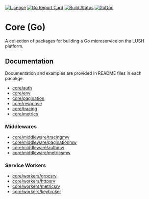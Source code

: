 [![License](https://img.shields.io/badge/License-Apache%202.0-blue.svg)](https://raw.githubusercontent.com/LUSHDigital/core/master/LICENSE) [![Go Report Card](https://goreportcard.com/badge/github.com/LUSHDigital/core)](https://goreportcard.com/report/github.com/LUSHDigital/core) [![Build Status](https://travis-ci.org/LUSHDigital/core.svg?branch=master)](https://travis-ci.org/LUSHDigital/core)
[![GoDoc](https://godoc.org/github.com/LUSHDigital/core?status.svg)](https://godoc.org/github.com/LUSHDigital/core)
# Core (Go)
A collection of packages for building a Go microservice on the LUSH platform.

## Documentation

Documentation and examples are provided in README files in each pacakge.

- [core/auth](https://github.com/LUSHDigital/core/tree/master/auth#auth)
- [core/env](https://github.com/LUSHDigital/core/tree/master/env#env)
- [core/pagination](https://github.com/LUSHDigital/core/tree/master/pagination#pagination)
- [core/response](https://github.com/LUSHDigital/core/tree/master/response#response)
- [core/tracing](https://github.com/LUSHDigital/core/tree/master/tracing)
- [core/metrics](https://github.com/LUSHDigital/core/tree/master/metrics#metrics)

### Middlewares
- [core/middleware/tracingmw](https://github.com/LUSHDigital/core/tree/master/middleware/tracingmw)
- [core/middleware/paginationmw](https://github.com/LUSHDigital/core/tree/master/middleware/paginationmw)
- [core/middleware/authmw](https://github.com/LUSHDigital/core/tree/master/middleware/authmw)
- [core/middleware/metricsmw](https://github.com/LUSHDigital/core/tree/master/middleware/metricsmw)

### Service Workers
- [core/workers/grpcsrv](https://github.com/LUSHDigital/core/tree/master/workers/grpcsrv)
- [core/workers/httpsrv](https://github.com/LUSHDigital/core/tree/master/workers/httpsrv)
- [core/workers/metricsrv](https://github.com/LUSHDigital/core/tree/master/workers/metricsrv)
- [core/workers/keybroker](https://github.com/LUSHDigital/core/tree/master/workers/keybroker)
